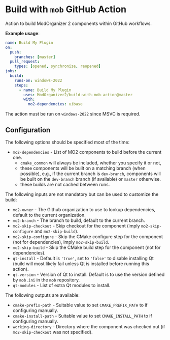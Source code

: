 # Build with `mob` GitHub Action

Action to build ModOrganizer 2 components within GitHub workflows.

**Example usage**:

```yml
name: Build My Plugin
on:
  push:
    branches: [master]
  pull_request:
    types: [opened, synchronize, reopened]
jobs:
  build:
    runs-on: windows-2022
    steps:
      - name: Build My Plugin
        uses: ModOrganizer2/build-with-mob-action@master
        with:
          mo2-dependencies: uibase
```

The action must be run on `windows-2022` since MSVC is required.

## Configuration

The following options should be specified most of the time:

- `mo2-dependencies` - List of MO2 components to build before the current one.
  - `cmake_common` will always be included, whether you specify it or not,
  - these components will be built on a matching branch (when possible),
    e.g., if the current branch is `dev-branch`, components will be built on the
    `dev-branch` branch (if available) or `master` otherwise.
  - these builds are not cached between runs.

The following inputs are not mandatory but can be used to customize the build:

- `mo2-owner` - The Github organization to use to lookup dependencies, default to
  the current organization.
- `mo2-branch` - The branch to build, default to the current branch.
- `mo2-skip-checkout` - Skip checkout for the component (imply `mo2-skip-configure`
  and `mo2-skip-build`).
- `mo2-skip-configure` - Skip the CMake configure step for the component (not for
  dependencies), imply `mo2-skip-build`.
- `mo2-skip-build` - Skip the CMake build step for the component (not for dependencies).
- `qt-install` - Default is `'true'`, set to `'false'` to disable installing Qt (build
  will most likely fail unless Qt is installed before running this action).
- `qt-version` - Version of Qt to install. Default is to use the version defined by
  `mob.ini` in the `mob` repository.
- `qt-modules` - List of extra Qt modules to install.

The following outputs are available:

- `cmake-prefix-path` - Suitable value to set `CMAKE_PREFIX_PATH` to if configuring
  manually.
- `cmake-install-path` - Suitable value to set `CMAKE_INSTALL_PATH` to if configuring
  manually.
- `working-directory` - Directory where the component was checked out (if
  `mo2-skip-checkout` was not specified).
